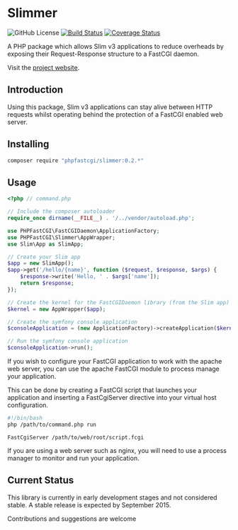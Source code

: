 # Slimmer

![GitHub License](https://img.shields.io/badge/license-GPLv2-blue.svg)
[![Build Status](https://travis-ci.org/PHPFastCGI/Slimmer.svg?branch=master)](https://travis-ci.org/PHPFastCGI/Slimmer)
[![Coverage Status](https://coveralls.io/repos/PHPFastCGI/Slimmer/badge.svg?branch=master)](https://coveralls.io/r/PHPFastCGI/Slimmer?branch=master)

A PHP package which allows Slim v3 applications to reduce overheads by exposing their Request-Response structure to a FastCGI daemon.

Visit the [project website](http://phpfastcgi.github.io/).

## Introduction

Using this package, Slim v3 applications can stay alive between HTTP requests whilst operating behind the protection of a FastCGI enabled web server.

## Installing

```sh
composer require "phpfastcgi/slimmer:0.2.*"
```

## Usage

```php
<?php // command.php

// Include the composer autoloader
require_once dirname(__FILE__) . '/../vendor/autoload.php';

use PHPFastCGI\FastCGIDaemon\ApplicationFactory;
use PHPFastCGI\Slimmer\AppWrapper;
use Slim\App as SlimApp;

// Create your Slim app
$app = new SlimApp();
$app->get('/hello/{name}', function ($request, $response, $args) {
    $response->write('Hello, ' . $args['name']);
    return $response;
});

// Create the kernel for the FastCGIDaemon library (from the Slim app)
$kernel = new AppWrapper($app);

// Create the symfony console application
$consoleApplication = (new ApplicationFactory)->createApplication($kernel);

// Run the symfony console application
$consoleApplication->run();
```

If you wish to configure your FastCGI application to work with the apache web server, you can use the apache FastCGI module to process manage your application.

This can be done by creating a FastCGI script that launches your application and inserting a FastCgiServer directive into your virtual host configuration.

```sh
#!/bin/bash
php /path/to/command.php run
```

```
FastCgiServer /path/to/web/root/script.fcgi
```

If you are using a web server such as nginx, you will need to use a process manager to monitor and run your application.

## Current Status

This library is currently in early development stages and not considered stable. A stable release is expected by September 2015.

Contributions and suggestions are welcome

